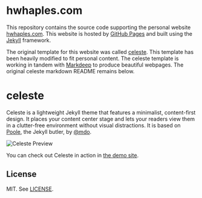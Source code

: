 # hwhaples.com
This repository contains the source code supporting the personal website [hwhaples.com](https://hwhaples.com). This website is hosted by [GitHub Pages](https://pages.github.com/) and built using the [Jekyll](https://jekyllrb.com/) framework.

The original template for this website was called [celeste](https://nicoelayda.github.io/celeste). This template has been heavily modified to fit personal content. The celeste template is working in tandem with [Markdeep](https://casual-effects.com/markdeep/) to produce beautiful webpages. The original celeste markdown README remains below.

# celeste

Celeste is a lightweight Jekyll theme that features a minimalist, content-first design. It places your content center stage and lets your readers view them in a clutter-free environment without visual distractions. It is based on [Poole](https://github.com/poole/poole), the Jekyll butler, by [@mdo](https://github.com/mdo).

![Celeste Preview](https://user-images.githubusercontent.com/4868132/48317284-981f4080-e62a-11e8-94e4-f3d7db9506a7.png)

You can check out Celeste in action in [the demo site](https://nicoelayda.github.io/celeste).

## License

MIT. See [LICENSE](https://github.com/nicoelayda/celeste/blob/master/LICENSE).
